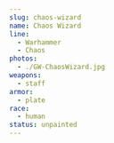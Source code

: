 ```yaml
---
slug: chaos-wizard
name: Chaos Wizard
line:
  - Warhammer
  - Chaos
photos:
  - ./GW-ChaosWizard.jpg
weapons:
  - staff
armor:
  - plate
race:
  - human
status: unpainted
---
```

